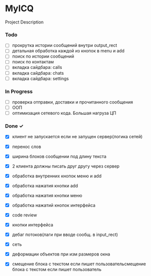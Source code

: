 # MyICQ

Project Description

### Todo

- [ ] прокрутка истории сообщений внутри output_rect  
- [ ] детальная обработка каждой из кнопок в menu и add  
- [ ] поиск по истории сообщений  
- [ ] поиск по контактам  
- [ ] вкладка сайдбара: calls  
- [ ] вкладка сайдбара: chats  
- [ ] вкладка сайдбара: settings  

### In Progress

- [ ] проверка отправки, доставки и прочитанного сообщения  
- [ ] ООП  
- [ ] оптимизация сетевого кода. Большая нагруза ЦП  

### Done ✓

- [x] клиент не запускается если не запущен сервер(логика сетей)  
- [x] перенос слов  
- [x] ширина блоков сообщении под длину текста  
- [x] 2 клиента должны писать друг другу через сервер  
- [x] обработка внутренних кнопок меню и add  
- [x] обработка нажатия кнопки add  
- [x] обработка нажатия кнопки меню  
- [x] обработка нажатий кнопок интерфейса  
- [x] code review  
- [x] кнопки интерфейса  
- [x] дебаг потоков(лаги при вводе сообщ. в input_rect)  
- [x] сеть  
- [x] деформации объектов при изм размеров окна  
- [x] смещение блока с текстом если пишет пользовательсмещение блока с текстом если пишет пользователь  

